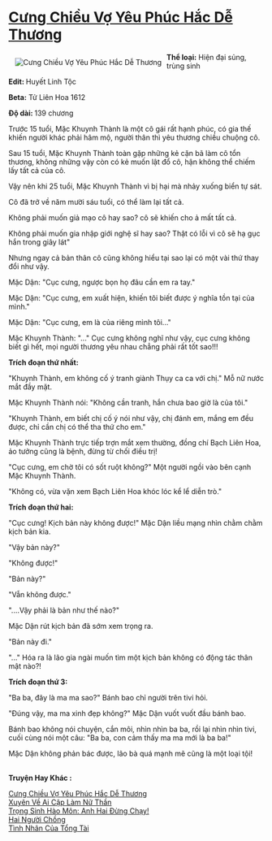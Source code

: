 <a href="https://utruyen.com/truyen/cung-chieu-vo-yeu-phuc-hac-de-thuong/15138/" title="Cưng Chiều Vợ Yêu Phúc Hắc Dễ Thương"><h1>Cưng Chiều Vợ Yêu Phúc Hắc Dễ Thương</h1></a><div style="display:table"><img align="right" style="float: left; padding: 10px;" src="https://utruyen.com/images/story/200x260/cung-chieu-vo-yeu-phuc-hac-de-thuong.jpg" alt="Cưng Chiều Vợ Yêu Phúc Hắc Dễ Thương"><b>Thể loại:</b> Hiện đại sủng, trùng sinh<p></p><b>Edit: </b>Huyết Linh Tộc<p></p><b>Beta:</b> Tử Liên Hoa 1612<p></p><b>Độ dài: </b>139 chương<p></p>Trước 15 tuổi, Mặc Khuynh Thành là một cô gái rất hạnh phúc, có gia thế khiến người khác phải hâm mộ, người thân thì yêu thương chiều chuộng cô.<p></p>Sau 15 tuổi, Mặc Khuynh Thành toàn gặp những kẻ cặn bã làm cô tổn thương, không những vậy còn có kẻ muốn lật đổ cô, hận không thể chiếm lấy tất cả của cô.<p></p>Vậy nên khi 25 tuổi, Mặc Khuynh Thành vì bị hại mà nhảy xuống biển tự sát.<p></p>Cô đã trở về năm mười sáu tuổi, có thể làm lại tất cả.<p></p>Không phải muốn giả mạo cô hay sao? cô sẽ khiến cho ả mất tất cả.<p></p>Không phải muốn gia nhập giới nghệ sĩ hay sao? Thật có lỗi vì cô sẽ hạ gục hắn trong giây lát"<p></p>Nhưng ngay cả bản thân cô cũng không hiểu tại sao lại có một vài thứ thay đổi như vậy.<p></p>Mặc Dận: "Cục cưng, ngược bọn họ đâu cần em ra tay."<p></p>Mặc Dận: "Cục cưng, em xuất hiện, khiến tôi biết được ý nghĩa tồn tại của mình."<p></p>Mặc Dận: "Cục cưng, em là của riêng mình tôi..."<p></p>Mặc Khuynh Thành: "..." Cục cưng không nghĩ như vậy, cục cưng không biết gì hết, mọi người thương yêu nhau chẳng phải rất tốt sao!!!<p></p><b>Trích đoạn thứ nhất:</b><p></p>"Khuynh Thành, em không cố ý tranh giành Thụy ca ca với chị." Mỗ nữ nước mắt đầy mặt.<p></p>Mặc Khuynh Thành nói: "Không cần tranh, hắn chưa bao giờ là của tôi."<p></p>"Khuynh Thành, em biết chị cố ý nói như vậy, chị đánh em, mắng em đều được, chỉ cần chị có thể tha thứ cho em." <p></p>Mặc Khuynh Thành trực tiếp trợn mắt xem thường, đồng chí Bạch Liên Hoa, ảo tưởng cũng là bệnh, đừng từ chối điều trị!<p></p>"Cục cưng, em chờ tôi có sốt ruột không?" Một người ngồi vào bên cạnh Mặc Khuynh Thành.<p></p>"Không có, vừa vặn xem Bạch Liên Hoa khóc lóc kể lể diễn trò."<p></p><b>Trích đoạn thứ hai:</b><p></p>"Cục cưng! Kịch bản này không được!" Mặc Dận liều mạng nhìn chằm chằm kịch bản kia.<p></p>"Vậy bản này?"<p></p>"Không được!"<p></p>"Bản này?"<p></p>"Vẫn không được."<p></p>"....Vậy phải là bản như thế nào?"<p></p>Mặc Dận rút kịch bản đã sớm xem trọng ra.<p></p>"Bản này đi."<p></p>"..." Hóa ra là lão gia ngài muốn tìm một kịch bản không có động tác thân mật nào?!<p></p><b>Trích đoạn thứ 3:</b><p></p>"Ba ba, đây là ma ma sao?" Bánh bao chỉ người trên tivi hỏi.<p></p>"Đúng vậy, ma ma xinh đẹp không?" Mặc Dận vuốt vuốt đầu bánh bao.<p></p>Bánh bao không nói chuyện, cắn môi, nhìn nhìn ba ba, rồi lại nhìn nhìn tivi, cuối cùng nói một câu: "Ba ba, con cảm thấy ma ma mới là ba ba!"<p></p>Mặc Dận không phản bác được, lão bà quá mạnh mẽ cũng là một loại tội!</div><p><br><b>Truyện Hay Khác :</b></p><a href="https://utruyen.com/truyen/cung-chieu-vo-yeu-phuc-hac-de-thuong/15138/" alt="Cưng Chiều Vợ Yêu Phúc Hắc Dễ Thương">Cưng Chiều Vợ Yêu Phúc Hắc Dễ Thương</a><br/><a href="https://utruyen.com/truyen/xuyen-ve-ai-cap-lam-nu-than/19539/" alt="Xuyên Về Ai Cập Làm Nữ Thần">Xuyên Về Ai Cập Làm Nữ Thần</a><br/><a href="https://github.com/quanluxury/ngontinh_top100/tree/master/truyenhay/19527" alt="Trọng Sinh Hào Môn: Anh Hai Đừng Chạy!">Trọng Sinh Hào Môn: Anh Hai Đừng Chạy!</a><br/><a href="https://github.com/quanluxury/ngontinh_top100/tree/master/truyenhay/19526" alt="Hai Người Chồng">Hai Người Chồng</a><br/><a href="https://images.google.sm/url?q=https%3A%2F%2Futruyen.com%2Ftruyen%2Ftinh-nhan-cua-tong-tai%2F18980%2F" alt="Tình Nhân Của Tổng Tài">Tình Nhân Của Tổng Tài</a><br/>
